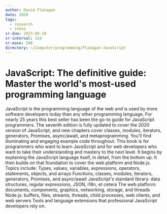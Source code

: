 ```yaml
---
author: David Flanagan
date: 2020
tags:
  - research
  - inbox
sr-due: 2023-09-19
sr-interval: 124
sr-ease: 248
directory: ~/Computer/programming/Flanagan-JavaScript
---
```


# JavaScript: The definitive guide: Master the world's most-used programming language

JavaScript is the programming language of the web and is used by more software
developers today than any other programming language. For nearly 25 years this
best seller has been the go-to guide for JavaScript programmers. The seventh
edition is fully updated to cover the 2020 version of JavaScript, and new
chapters cover classes, modules, iterators, generators, Promises, async/await,
and metaprogramming. You'll find illuminating and engaging example code
throughout. This book is for programmers who want to learn JavaScript and for
web developers who want to take their understanding and mastery to the next
level. It begins by explaining the JavaScript language itself, in detail, from
the bottom up. It then builds on that foundation to cover the web platform and
Node.js. Topics include: Types, values, variables, expressions, operators,
statements, objects, and arrays Functions, classes, modules, iterators,
generators, Promises, and async/await JavaScript's standard library: data
structures, regular expressions, JSON, i18n, et cetera The web platform:
documents, components, graphics, networking, storage, and threads Node.js:
buffers, files, streams, threads, child processes, web clients, and web servers
Tools and language extensions that professional JavaScript developers rely on.
